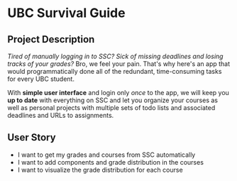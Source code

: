 # UBC Survival Guide

## Project Description

*Tired of manually logging in to SSC? Sick of missing deadlines and losing tracks 
of your grades?* Bro, we feel your pain. That's why here's an app that would programmatically 
done all of the redundant, time-consuming tasks for every UBC student.

With **simple user interface** and login only *once* to the app, we will keep you **up to
date** with everything on SSC and let you organize your courses as well as personal
projects with multiple sets of todo lists and associated deadlines and URLs to
assignments.  

## User Story

- I want to get my grades and courses from SSC automatically
- I want to add components and grade distribution in the courses
- I want to visualize the grade distribution for each course